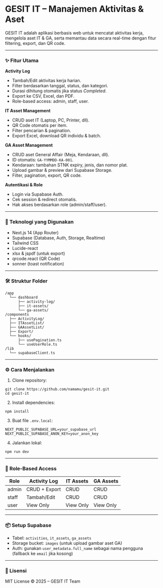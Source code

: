 # GESIT IT – Manajemen Aktivitas & Aset

GESIT IT adalah aplikasi berbasis web untuk mencatat aktivitas kerja, mengelola aset IT & GA, serta memantau data secara real-time dengan fitur filtering, export, dan QR code.

---

### ✨ Fitur Utama

**Activity Log**
- Tambah/Edit aktivitas kerja harian.
- Filter berdasarkan tanggal, status, dan kategori.
- Durasi dihitung otomatis jika status *Completed*.
- Export ke CSV, Excel, dan PDF.
- Role-based access: admin, staff, user.

**IT Asset Management**
- CRUD aset IT (Laptop, PC, Printer, dll).
- QR Code otomatis per item.
- Filter pencarian & pagination.
- Export Excel, download QR individu & batch.

**GA Asset Management**
- CRUD aset General Affair (Meja, Kendaraan, dll).
- ID otomatis: `GA-YYMMDD-KA-001`.
- Kendaraan: tambahan STNK expiry, jenis, dan nomor plat.
- Upload gambar & preview dari Supabase Storage.
- Filter, pagination, export, QR code.

**Autentikasi & Role**
- Login via Supabase Auth.
- Cek session & redirect otomatis.
- Hak akses berdasarkan role (admin/staff/user).

---

### 🚀 Teknologi yang Digunakan
- Next.js 14 (App Router)
- Supabase (Database, Auth, Storage, Realtime)
- Tailwind CSS
- Lucide-react
- xlsx & jspdf (untuk export)
- qrcode.react (QR Code)
- sonner (toast notification)

---

### 🛠 Struktur Folder

```
/app
  └── dashboard
      ├── activity-log/
      ├── it-assets/
      └── ga-assets/
/components
  ├── ActivityLog/
  ├── ITAssetList/
  ├── GAAssetList/
  ├── Export/
  └── hooks/
      ├── usePagination.ts
      └── useUserRole.ts
/lib
  └── supabaseClient.ts
```

---

### ⚙️ Cara Menjalankan

1. Clone repository:
```
git clone https://github.com/namamu/gesit-it.git
cd gesit-it
```

2. Install dependencies:
```
npm install
```

3. Buat file `.env.local`:
```
NEXT_PUBLIC_SUPABASE_URL=your_supabase_url
NEXT_PUBLIC_SUPABASE_ANON_KEY=your_anon_key
```

4. Jalankan lokal:
```
npm run dev
```

---

### 🔐 Role-Based Access

| Role     | Activity Log | IT Assets | GA Assets |
|----------|--------------|-----------|-----------|
| admin    | CRUD + Export | CRUD      | CRUD      |
| staff    | Tambah/Edit   | CRUD      | CRUD      |
| user     | View Only     | View Only | View Only |

---

### 📦 Setup Supabase

- Tabel: `activities`, `it_assets`, `ga_assets`
- Storage bucket: `images` (untuk upload gambar aset GA)
- Auth: gunakan `user_metadata.full_name` sebagai nama pengguna (fallback ke `email` jika kosong)

---

### 📄 Lisensi
MIT License © 2025 – GESIT IT Team
